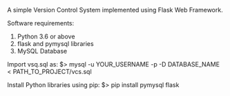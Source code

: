 A simple Version Control System implemented using Flask Web Framework.

Software requirements:
1) Python 3.6 or above
2) flask and pymysql libraries
3) MySQL Database

Import vsq.sql as: 
$> mysql -u YOUR_USERNAME -p -D DATABASE_NAME < PATH_TO_PROJECT/vcs.sql

Install Python libraries using pip:
$> pip install pymysql flask

